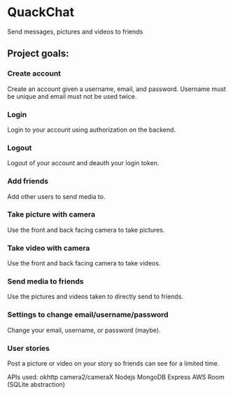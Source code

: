 # QuackChat
Send messages, pictures and videos to friends

## Project goals:
### Create account
Create an account given a username, email, and password.
Username must be unique and email must not be used twice.
### Login
Login to your account using authorization on the backend.
### Logout
Logout of your account and deauth your login token.
### Add friends
Add other users to send media to.
### Take picture with camera
Use the front and back facing camera to take pictures.
### Take video with camera
Use the front and back facing camera to take videos.
### Send media to friends
Use the pictures and videos taken to directly send to friends.
### Settings to change email/username/password
Change your email, username, or password (maybe).
### User stories
Post a picture or video on your story so friends can see for a limited time.


APIs used:
okhttp
camera2/cameraX
Nodejs
MongoDB
Express
AWS
Room (SQLite abstraction)
